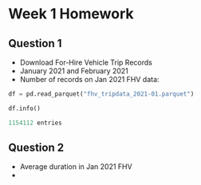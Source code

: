 # Week 1 Homework

## Question 1
- Download For-Hire Vehicle Trip Records
- January 2021 and February 2021
- Number of records on Jan 2021 FHV data:
```python
df = pd.read_parquet("fhv_tripdata_2021-01.parquet")

df.info()

1154112 entries

```

## Question 2
- Average duration in Jan 2021 FHV
- 